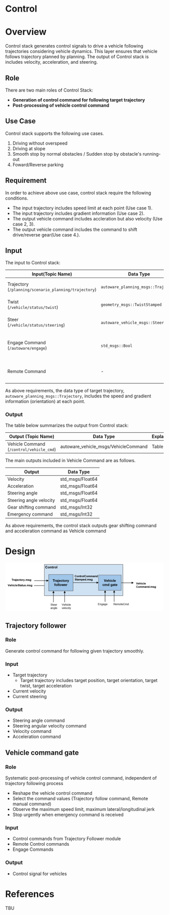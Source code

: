 # Control

# Overview

Control stack generates control signals to drive a vehicle following trajectories considering vehicle dynamics.
This layer ensures that vehicle follows trajectory planned by planning.
The output of Control stack is includes velocity, acceleration, and steering.

## Role

There are two main roles of Control Stack:

- **Generation of control command for following target trajectory**
- **Post-processing of vehicle control command**

## Use Case

Control stack supports the following use cases.

1. Driving without overspeed
2. Driving at slope
3. Smooth stop by normal obstacles / Sudden stop by obstacle's running-out
4. Foward/Reverse parking

## Requirement

In order to achieve above use case, control stack require the following conditions.

- The input trajectory includes speed limit at each point (Use case 1).
- The input trajectory includes gradient information (Use case 2).
- The output vehicle command includes accleration but also velocity (Use case 2, 3).
- The output vehicle command includes the command to shift drive/reverse gear(Use case 4.).

## Input

The input to Control stack:

| Input(Topic Name)                                                 | Data Type                            | Explanation                             |
| ----------------------------------------------------------------- | ------------------------------------ | --------------------------------------- |
| Trajectory        <br> (`/planning/scenario_planning/trajectory`) | `autoware_planning_msgs::Trajectory` | Target trajectory to follow             |
| Twist             <br> (`/vehicle/status/twist`)                  | `geometry_msgs::TwistStamped`        | Current twist of the vehicle            |
| Steer             <br> (`/vehicle/status/steering`)               | `autoware_vehicle_msgs::Steering`    | Current steer of the vehicle            |
| Engage Command    <br> (`/autoware/engage`)                       | `std_msgs::Bool`                     | Whether to send commands to the vehicle |
| Remote Command                                                    | -                                    | Control command from remote             |

As above requirements, the data type of target trajectory, `autoware_planning_msgs::Trajectory`, includes the speed and gradient information (orientation) at each point.

### Output

The table below summarizes the output from Control stack:

| Output (Topic Name)                           | Data Type                            | Explanation |
| --------------------------------------------- | ------------------------------------ | ----------- |
| Vehicle Command <br> (`/control/vehicle_cmd`) | autoware_vehicle_msgs/VehicleCommand | Table Below |

The main outputs included in Vehicle Command are as follows.

| Output                  | Data Type        |
| ----------------------- | ---------------- |
| Velocity                | std_msgs/Float64 |
| Acceleration            | std_msgs/Float64 |
| Steering angle          | std_msgs/Float64 |
| Steering angle velocity | std_msgs/Float64 |
| Gear shifting command   | std_msgs/Int32   |
| Emergency command       | std_msgs/Int32   |

As above requirements, the control stack outputs gear shifting command and acceleration command as Vehicle command

# Design

![Control_component](/img/Control_overview.svg)

## Trajectory follower

### Role

Generate control command for following given trajectory smoothly.

### Input

- Target trajectory
  - Target trajectory includes target position, target orientation, target twist, target acceleration
- Current velocity
- Current steering

### Output

- Steering angle command
- Steering angular velocity command
- Velocity command
- Acceleration command

## Vehicle command gate

### Role

Systematic post-processing of vehicle control command, independent of trajectory following process

- Reshape the vehicle control command
- Select the command values (Trajectory follow command, Remote manual command)
- Observe the maximum speed limit, maximum lateral/longitudinal jerk
- Stop urgently when emergency command is received

### Input

- Control commands from Trajectory Follower module
- Remote Control commands
- Engage Commands

### Output

- Control signal for vehicles

# References

TBU

